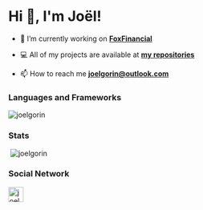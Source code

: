 <h1>Hi 👋, I'm Joël!</h1>

- 🔭 I’m currently working on **[FoxFinancial](https://github.com/joelgorin/foxfinancial)**

- 💻 All of my projects are available at **[my repositories](https://github.com/joelgorin?tab=repositories)**

- 📫 How to reach me **joelgorin@outlook.com**

<h3>Languages and Frameworks</h3>
<p>
    <img src="https://github-readme-stats.vercel.app/api/top-langs/?username=joelgorin&layout=compact&hide=html" alt="joelgorin" />
</p>

<h3>Stats</h3>
<p>&nbsp;<img src="https://github-readme-stats.vercel.app/api?username=joelgorin&show_icons=true" alt="joelgorin" /></p>


<h3>Social Network</h3>
<p>
<a href="https://linkedin.com/in/joelmgr" target="blank"><img src="https://cdn.jsdelivr.net/npm/simple-icons@3.0.1/icons/linkedin.svg" alt="joelmgr" height="30" width="30" /></a>
</p>
